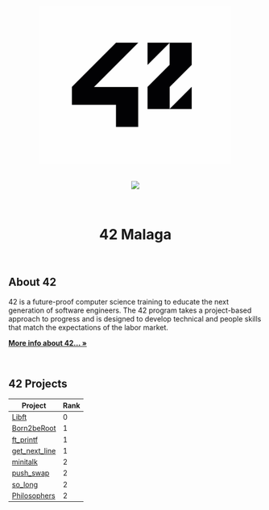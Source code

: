 <br />
<div align="center">
  <a href="https://amiguelmoreno.github.io/IOS-Calculator/">
    <img src="42.jpg" alt="Logo" width="380">
  </a>
  <br />
  <br />
  <p align="center">
    <a href="#">
      <img src="https://skillicons.dev/icons?i=vscode,c,vim,git,github" />
    </a>
  </p> 
  <br />
  <h1>42 Malaga</h1>
  <br />
</div>


## About 42

42 is a future-proof computer science training to educate the next generation of software engineers. The 42 program takes a project-based approach to progress and is designed to develop technical and people skills that match the expectations of the labor market.

<a href="https://42.fr/en/homepage/"><strong>More info about 42... »</strong></a>

<br />

## 42 Projects

| Project | Rank |
| ------ | ------ |
| [Libft](https://github.com/amiguelmoreno/Libft) | 0 |
| [Born2beRoot](https://github.com/amiguelmoreno/minitalkBorn2beroot) | 1 |
| [ft_printf](https://github.com/amiguelmoreno/ft_printf) | 1 |
| [get_next_line](https://github.com/amiguelmoreno/get_next_line) | 1 |
| [minitalk](https://github.com/amiguelmoreno/minitalk) | 2 |
| [push_swap](https://github.com/amiguelmoreno/push-swap) | 2 |
| [so_long](https://github.com/amiguelmoreno/push-swap) | 2 |
| [Philosophers](https://github.com/amiguelmoreno/push-swap) | 2 |


